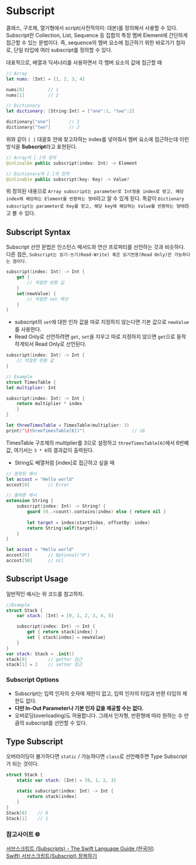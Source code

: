 # Subscript

클래스, 구조체, 열거형에서 script(사전적의미: 대본)를 정의해서 사용할 수 있다.
Subscript란 Collection, List, Sequence 등 집합의 특정 멤버 Element에 간단하게 접근할 수 있는 문법이다.
즉, sequence의 멤버 요소에 접근하기 위한 바로가기 첨자로, 단일 타입에 여러 subscript를 정의할 수 있다.

대표적으로, 배열과 딕셔너리를 사용하면서 각 멤버 요소의 값에 접근할 때
```Swift
// Array
let nums: [Int] = [1, 2, 3, 4]

nums[0]         // 1
nums[1]         // 2

// Dictionary
let dictionary: [String:Int] = ["one":1, "two":2]

dictionary["one"]       // 1
dictionary["two"]       // 2
```
위와 같이 `[ ]` 대괄호 안에 찾고자하는 index를 넣어줘서 멤버 요소에 접근하는데
이런 방식을 **Subscript**라고 표현된다.

```Swift
// Array의 [ ]의 정의
@inlinalbe public subscript(index: Int) -> Element

// Dictionary의 [ ]의 정의
@inlinable public subscript(key: Key) -> Value?
```
위 정의된 내용으로 `Array subscript는 parameter로 Int형을 index로 받고, 해당 index에 해당하는 Element를 반환하는 형태`라고 알 수 있게 된다.
똑같이 `Dictionary subscript는 parameter로 Key를 받고, 해당 key에 해당하는 Value를 반환하는 형태`라고 볼 수 있다.

## Subscript Syntax
Subscript 선언 문법은 인스턴스 메서드와 연산 프로퍼티를 선언하는 것과 비슷하다.
다른 점은, `Subscript는 읽기-쓰기(Read-Write) 혹은 읽기전용(Read Only)만 가능하다는 점이다.`
```Swift
subscript(index: Int) -> Int {
    get {
        // 적절한 반환 값
    }
    set(newValue) {
        // 적절한 set 액션
    }
}
```

- subscript의 `set`에 대한 인자 값을 따로 지정하지 않는다면 기본 값으로 `newValue`를 사용한다.
- Read Only로 선언하려면 `get`, `set`을 지우고 따로 지정하지 않으면 `get`으로 동작하게되서 Read Only로 선언된다.
```Swift
subscript(index: Int) -> Int {
    // 적절한 반환 값   
}

// Example    
struct TimesTable {
let multiplier: Int

subscript(index: Int) -> Int {
    return multiplier * index
    }
}

let threeTimesTable = TimesTable(multiplier: 3)
print("\(threeTimesTable[6])")                  // 18
```
TimesTable 구조체의 multiplier를 3으로 설정하고 `threeTimesTable[6]`에서 6번째 값, 여기서는 `3 * 6`의 결과값이 출력된다.

- String도 배열처럼 [index]로 접근하고 싶을 때
```Swift
// 잘못된 예시
let accost = "Hello world"
accost[0]       // Error

// 올바른 에시
extension String {
    subscript(index: Int) -> String? {
        guard (0..<count).contains(index) else { return nil }
        
        let target = index(startIndex, offsetBy: index)
        return String(self[target])
    }
}

let accost = "Hello world"
accost[0]       // Optional("H")
accost[50]      // nil
```

## Subscript Usage
일반적인 예시는 위 코드를 참고하자.
```Swift
//Example
struct Stack {
    var stack: [Int] = [0, 1, 2, 3, 4, 5]

    subscript(index: Int) -> Int {
        get { return stack[index] }
        set { stack[index] = newValue}
    }
}
var stack: Stack = .init()
stack[0]        // getter 접근
stack[1] = 2    // setter 접근
```

### Subscript Options
- Subscript는 입력 인자의 숫자에 제한이 없고, 입력 인자의 타입과 반환 타입의 제한도 없다.
- **다만 In-Out Parameter나 기본 인자 값을 제공할 수는 없다.**
- 오버로딩(overloading)도 허용합니다.
  그래서 인자형, 반환형에 따라 원하는 수 만큼의 subscript를 선언할 수 있다.

## Type Subscript
오버라이딩이 불가하다면 `static` / 가능하다면 `class`로 선언해주면 Type Subscript가 되는 것이다.
```Swift
struct Stack {
    static var stack: [Int] = [0, 1, 2, 3]

    static subscript(index: Int) -> Int {
        return stack[index]
    }
}
Stack[0]    // 0
Stack[1]    // 1
```


### 참고사이트 🌐
[서브스크립트 (Subscripts) - The Swift Language Guide (한국어)](https://jusung.gitbook.io/the-swift-language-guide/language-guide/12-subscripts)   
[Swift) 서브스크립트(Subscript) 정복하기](https://babbab2.tistory.com/123)